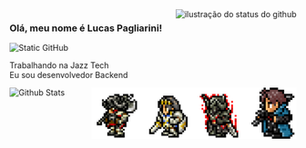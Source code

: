 <img align='right' src="https://github-readme-stats.vercel.app/api?username=LucasPagli&show_icons=true&title_color=bb0a21&text_color=D41B34&icon_color=bb0a21&bg_color=121212&cache_seconds=2300" alt="ilustração do status do github">

### Olá, meu nome é Lucas Pagliarini!

<img src="https://img.shields.io/static/v1?label=Overview&message=LucasPagliarini&color=f8efd4&style=for-the-badge&logo=GitHub" alt="Static GitHub">

<p>Trabalhando na Jazz Tech<br/> Eu sou desenvolvedor Backend</p>

<img align="left" src="https://github-readme-stats.vercel.app/api/top-langs/?username=LucasPagli&theme=dark&hide_border=false&include_all_commits=true&count_private=true&layout=compact" alt="Github Stats">

<img src="103_pixel.png" alt="WAR" min-width="90px" max-width="90px" width="90px" align="right">
<img src="102_pixel.png" alt="WAR" min-width="90px" max-width="90px" width="90px" align="right">
<img src="101_pixel.png" alt="WAR" min-width="90px" max-width="90px" width="90px" align="right">
<img src="100_pixel.png" alt="WAR" min-width="90px" max-width="90px" width="90px" align="right">

